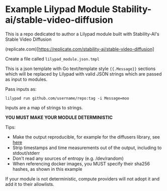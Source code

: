 # Example Lilypad Module Stability-ai/stable-video-diffusion

This is a repo dedicated to author a Lilypad module built with Stability-AI's Stable Video Diffusion

(replicate.com)[https://replicate.com/stability-ai/stable-video-diffusion]

Create a file called `lilypad_module.json.tmpl`

This is a json template with Go text/template style `{{.Message}}` sections which will be replaced by Lilypad with valid JSON strings which are passed as input to modules.

Pass inputs as:

```
lilypad run github.com/username/repo:tag -i Message=moo
```

Inputs are a map of strings to strings.

**YOU MUST MAKE YOUR MODULE DETERMINISTIC**

Tips:
* Make the output reproducible, for example for the diffusers library, see [here](https://huggingface.co/docs/diffusers/using-diffusers/reproducibility)
* Strip timestamps and time measurements out of the output, including to stdout/stderr
* Don't read any sources of entropy (e.g. /dev/random)
* When referencing docker images, you MUST specify their sha256 hashes, as shown in this example

If your module is not deterministic, compute providers will not adopt it and add it to their allowlists.
